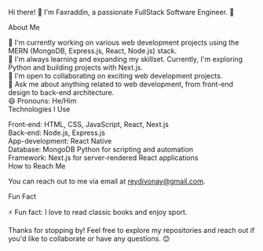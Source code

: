 Hi there! 👋
I'm Faxraddin, a passionate FullStack Software Engineer. 🚀

About Me

🔭 I'm currently working on various web development projects using the MERN (MongoDB, Express.js, React, Node.js) stack.                                               
🌱 I'm always learning and expanding my skillset. Currently, I'm exploring Python and building projects with Next.js.                                          
👯 I'm open to collaborating on exciting web development projects.                                                                                                     
💬 Ask me about anything related to web development, from front-end design to back-end architecture.                                                                 
😄 Pronouns: He/Him                                
Technologies I Use

Front-end: HTML, CSS, JavaScript, React, Next.js                                                                                                                                 
Back-end: Node.js, Express.js                                      
App-development: React Native                                                                        
Database: MongoDB
Python for scripting and automation                                  
Framework: Next.js for server-rendered React applications                                                                                                                                                                                                                     
How to Reach Me

You can reach out to me via email at reydivonay@gmail.com.

Fun Fact

⚡ Fun fact: I love to read classic books and enjoy sport.

Thanks for stopping by! Feel free to explore my repositories and reach out if you'd like to collaborate or have any questions. 😊
